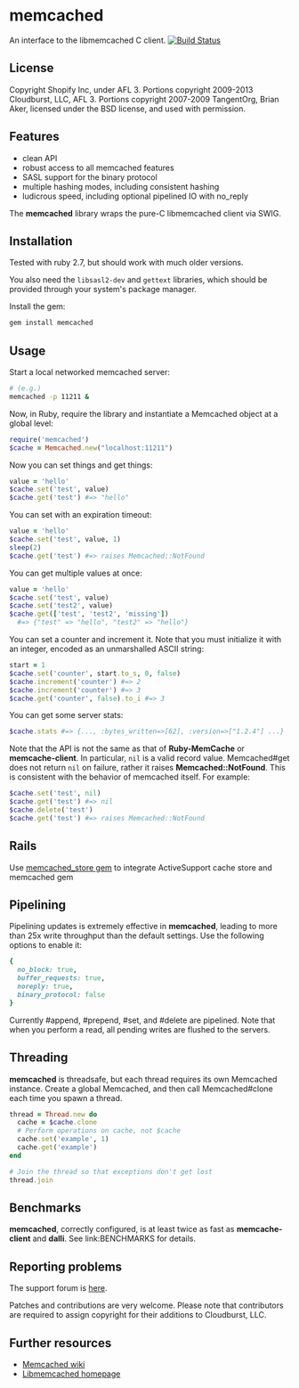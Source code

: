 # memcached

An interface to the libmemcached C client.
[![Build Status](https://travis-ci.org/shopify/memcached.svg?branch=master)](https://travis-ci.org/shopify/memcached)

## License

Copyright Shopify Inc, under AFL 3. Portions copyright 2009-2013 Cloudburst, LLC, AFL 3. Portions
copyright 2007-2009 TangentOrg, Brian Aker, licensed under the BSD license, and used with
permission.

## Features

* clean API
* robust access to all memcached features
* SASL support for the binary protocol
* multiple hashing modes, including consistent hashing
* ludicrous speed, including optional pipelined IO with no_reply

The **memcached** library wraps the pure-C libmemcached client via SWIG.

## Installation

Tested with ruby 2.7, but should work with much older versions.

You also need the `libsasl2-dev` and `gettext` libraries, which should be provided through your
system's package manager.

Install the gem:

```bash
gem install memcached
```

## Usage

Start a local networked memcached server:

```bash
# (e.g.)
memcached -p 11211 &
```

Now, in Ruby, require the library and instantiate a Memcached object at a global level:

```ruby
require('memcached')
$cache = Memcached.new("localhost:11211")
```

Now you can set things and get things:

```ruby
value = 'hello'
$cache.set('test', value)
$cache.get('test') #=> "hello"
```

You can set with an expiration timeout:

```ruby
value = 'hello'
$cache.set('test', value, 1)
sleep(2)
$cache.get('test') #=> raises Memcached::NotFound
```

You can get multiple values at once:

```ruby
value = 'hello'
$cache.set('test', value)
$cache.set('test2', value)
$cache.get(['test', 'test2', 'missing'])
  #=> {"test" => "hello", "test2" => "hello"}
```

You can set a counter and increment it. Note that you must initialize it with an integer, encoded as
an unmarshalled ASCII string:

```ruby
start = 1
$cache.set('counter', start.to_s, 0, false)
$cache.increment('counter') #=> 2
$cache.increment('counter') #=> 3
$cache.get('counter', false).to_i #=> 3
```

You can get some server stats:

```ruby
$cache.stats #=> {..., :bytes_written=>[62], :version=>["1.2.4"] ...}
```

Note that the API is not the same as that of **Ruby-MemCache** or **memcache-client**. In
particular, `nil` is a valid record value. Memcached#get does not return `nil` on failure, rather it
raises **Memcached::NotFound**. This is consistent with the behavior of memcached itself. For
example:

```ruby
$cache.set('test', nil)
$cache.get('test') #=> nil
$cache.delete('test')
$cache.get('test') #=> raises Memcached::NotFound
```

## Rails

Use [memcached_store gem](https://github.com/Shopify/memcached_store) to integrate ActiveSupport
cache store and memcached gem

## Pipelining

Pipelining updates is extremely effective in **memcached**, leading to more than 25x write
throughput than the default settings. Use the following options to enable it:

```ruby
{
  no_block: true,
  buffer_requests: true,
  noreply: true,
  binary_protocol: false
}
```

Currently #append, #prepend, #set, and #delete are pipelined. Note that when you perform a read, all
pending writes are flushed to the servers.

## Threading

**memcached** is threadsafe, but each thread requires its own Memcached instance. Create a global
Memcached, and then call Memcached#clone each time you spawn a thread.

```ruby
thread = Thread.new do
  cache = $cache.clone
  # Perform operations on cache, not $cache
  cache.set('example', 1)
  cache.get('example')
end

# Join the thread so that exceptions don't get lost
thread.join
```

## Benchmarks

**memcached**, correctly configured, is at least twice as fast as
**memcache-client** and **dalli**. See link:BENCHMARKS for details.

## Reporting problems

The support forum is [here](http://github.com/arthurnn/memcached/issues).

Patches and contributions are very welcome. Please note that contributors are required to assign
copyright for their additions to Cloudburst, LLC.

## Further resources

* [Memcached wiki](https://github.com/memcached/memcached/wiki)
* [Libmemcached homepage](http://libmemcached.org)

